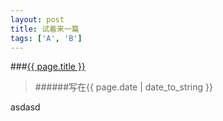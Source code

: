 ```yaml
---
layout: post
title: 试着来一篇
tags: ['A', 'B']
---
```


###[{{ page.title }}]({{site.base.url}}{{page.url}})

> ######写在{{ page.date | date_to_string }}


asdasd

